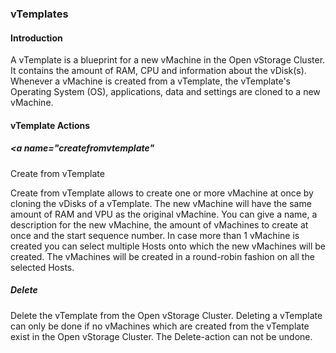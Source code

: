 ### vTemplates

#### Introduction

A vTemplate is a blueprint for a new vMachine in the Open vStorage
Cluster. It contains the amount of RAM, CPU and information about the
vDisk(s). Whenever a vMachine is created from a vTemplate, the
vTemplate's Operating System (OS), applications, data and settings are
cloned to a new vMachine.

#### vTemplate Actions

##### <a name="createfromvtemplate"</a>
Create from vTemplate

Create from vTemplate allows to create one or more vMachine at once by
cloning the vDisks of a vTemplate. The new vMachine will have the same
amount of RAM and VPU as the original vMachine. You can give a name, a
description for the new vMachine, the amount of vMachines to create at
once and the start sequence number. In case more than 1 vMachine is
created you can select multiple Hosts onto which the new vMachines will
be created. The vMachines will be created in a round-robin fashion on
all the selected Hosts.

##### Delete

Delete the vTemplate from the Open vStorage Cluster. Deleting a
vTemplate can only be done if no vMachines which are created from the
vTemplate exist in the Open vStorage Cluster. The Delete-action can not
be undone.